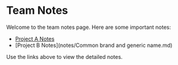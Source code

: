 # Team Notes

Welcome to the team notes page. Here are some important notes:

- [Project A Notes](notes/markdown-sample.md)
- [Project B Notes](notes/Common brand and generic name.md)

Use the links above to view the detailed notes.
